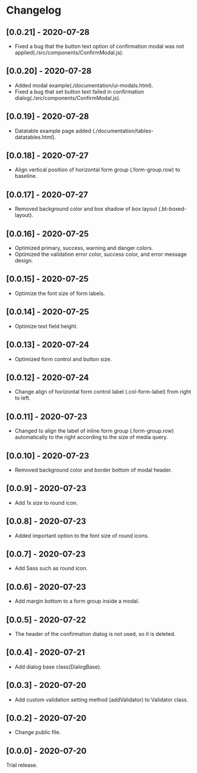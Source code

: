 # Changelog

## [0.0.21] - 2020-07-28

  - Fixed a bug that the button text option of confirmation modal was not applied(./src/components/ConfirmModal.js).

## [0.0.20] - 2020-07-28

  - Added modal example(./documentation/ui-modals.html).
  - Fixed a bug that set button text failed in confirmation dialog(./src/components/ConfirmModal.js).

## [0.0.19] - 2020-07-28

  - Datatable example page added (./documentation/tables-datatables.html).

## [0.0.18] - 2020-07-27

  - Align vertical position of horizontal form group (.form-group.row) to baseline.

## [0.0.17] - 2020-07-27

  - Removed background color and box shadow of box layout (.bt-boxed-layout).

## [0.0.16] - 2020-07-25
  
  - Optimized primary, success, warning and danger colors.
  - Optimized the validation error color, success color, and error message design.

## [0.0.15] - 2020-07-25

  - Optimize the font size of form labels.

## [0.0.14] - 2020-07-25

  - Optimize text field height.

## [0.0.13] - 2020-07-24

  - Optimized form control and button size.

## [0.0.12] - 2020-07-24

  - Change align of horizontal form control label (.col-form-label) from right to left.

## [0.0.11] - 2020-07-23

  - Changed to align the label of inline form group (.form-group.row) automatically to the right according to the size of media query.

## [0.0.10] - 2020-07-23

  - Removed background color and border bottom of modal header.

## [0.0.9] - 2020-07-23

  - Add 1x size to round icon.

## [0.0.8] - 2020-07-23

  - Added important option to the font size of round icons.

## [0.0.7] - 2020-07-23

  - Add Sass such as round icon.

## [0.0.6] - 2020-07-23

- Add margin bottom to a form group inside a modal.

## [0.0.5] - 2020-07-22

- The header of the confirmation dialog is not used, so it is deleted.

## [0.0.4] - 2020-07-21

- Add dialog base class(DialogBase).

## [0.0.3] - 2020-07-20

- Add custom validation setting method (addValidator) to Validator class.

## [0.0.2] - 2020-07-20

- Change public file.

## [0.0.0] - 2020-07-20

Trial release.
